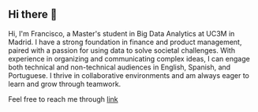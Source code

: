 ## Hi there 👋

Hi, I'm Francisco, a Master's student in Big Data Analytics at UC3M in Madrid. I have a strong foundation in finance and product management, paired with a passion for using data to solve societal challenges. With experience in organizing and communicating complex ideas, I can engage both technical and non-technical audiences in English, Spanish, and Portuguese. I thrive in collaborative environments and am always eager to learn and grow through teamwork.

Feel free to reach me through [link](https://www.linkedin.com/in/francisco-wagner/)
